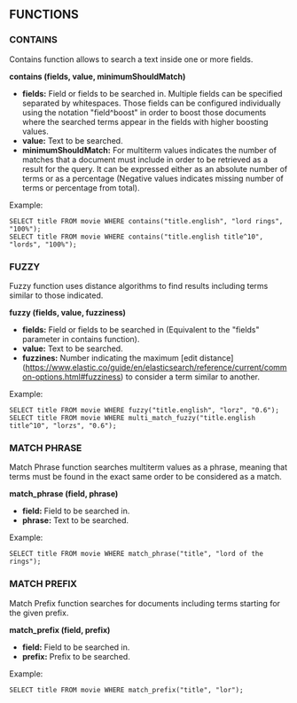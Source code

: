 ## FUNCTIONS

### CONTAINS
Contains function allows to search a text inside one or more fields.

**contains (fields, value, minimumShouldMatch)**

* **fields:** Field or fields to be searched in. Multiple fields can be specified separated by whitespaces. Those fields can be 
configured individually using the notation "field^boost" in order to boost those documents where the searched terms appear 
in the fields with higher boosting values.
* **value:** Text to be searched.
* **minimumShouldMatch:** For multiterm values indicates the number of matches that a document must include in order to be 
retrieved as a result for the query. It can be expressed either as an absolute number of terms or as a percentage (Negative 
values indicates missing number of terms or percentage from total).

Example:

    SELECT title FROM movie WHERE contains("title.english", "lord rings", "100%");
    SELECT title FROM movie WHERE contains("title.english title^10", "lords", "100%");


### FUZZY
Fuzzy function uses distance algorithms to find results including terms similar to those indicated.   

**fuzzy (fields, value, fuzziness)**

* **fields:** Field or fields to be searched in (Equivalent to the "fields" parameter in contains function).
* **value:** Text to be searched.
* **fuzzines:** Number indicating the maximum [edit distance]
(https://www.elastic.co/guide/en/elasticsearch/reference/current/common-options.html#fuzziness) to consider a term similar to another.

Example:

    SELECT title FROM movie WHERE fuzzy("title.english", "lorz", "0.6");
    SELECT title FROM movie WHERE multi_match_fuzzy("title.english title^10", "lorzs", "0.6");

### MATCH PHRASE
Match Phrase function searches multiterm values as a phrase, meaning that terms must be found in the exact same order to be 
considered as a match.

**match\_phrase (field, phrase)**

* **field:** Field to be searched in.
* **phrase:** Text to be searched.

Example:

    SELECT title FROM movie WHERE match_phrase("title", "lord of the rings");


### MATCH PREFIX
Match Prefix function searches for documents including terms starting for the given prefix.

**match\_prefix (field, prefix)**

* **field:** Field to be searched in.
* **prefix:** Prefix to be searched.

Example:

    SELECT title FROM movie WHERE match_prefix("title", "lor");
    